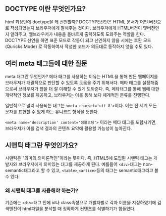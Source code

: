 ## DOCTYPE 이란 무엇인가요?

html 최상단에 doctype을 왜 선언할까?
DOCTYPE선언은 HTML 문서가 어떤 버전으로 작성되었는지 브라우저에게 말해주는 것이다.
브라우저에게 HTML버전이 몇버전인지 알려주고, 웹브라우저가 내용을 올바르게 출력하도록 도와주는 역할을 한다.
DOCTYPE 선언을 하면 표준 모드로 작동이 되고 선언하지 않을 시에는 호환 모드(Quricks Mode) 로 작동하여서 작성한 코드가 의도대로 동작하지 않을 수도 있다.

## 여러 meta 태그들에 대한 질문

meta 태그란 무엇인가?
메타 태그를 사용하는 이유는 HTML을 통해 만든 웹페이지를 브라우저가 개괄적으로 판단할 수 있도록 도움을 주기 위해서다.
메타 태그를 설정해줌으로써 브라우저가 웹을 더 잘 이해할 수 있게 도와준다. 즉, 메타태그를 통해 웹에 대한 개략적인 정보를 제공하고, 브라우저는 이를 통해 보다 체계적인 분류를 진행한다.

일반적으로 널리 사용되는 태그는 `<meta charset='utf-8'>`이다. 이는 전 세계 모든 문자를 표현할 수 있게 하는 유니코드 형식을 뜻한다.

`<meta name='description' content='생활코딩'>` 이라는 메타 태그를 포함시키면, 브라우저가 이를 검색 결과의 콘텐츠 요약에 활용할 가능성이 높아진다.

## 시맨틱 태그란 무엇인가요?

시맨틱은 "의미의,의미론적인"이라는 뜻이다.
즉, HTML5에 도입된 시맨틱 태그는 개발자와 브라우저에게 의미있는 태그를 제공하게 된다.
예를들어 `<div>`태그는 non-semantic태그라고 할 수 있고, `<table>`,`<artice>`등의 태그는 semantic태그라고 볼 수 있다.

### 왜 시맨틱 태그를 사용해햐 하는가?

기존에는 `<div>`태그 안에 id나 class속성으로 개발자별로 각자 이름을 지정하였기에 검색엔진이 html파일을 분석할 때 정확하게 컨텐츠를 식별하기가 힘들었다.
